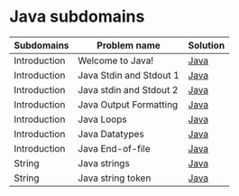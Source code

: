 # Java subdomains

| Subdomains | Problem name | Solution |
|--------------|-------------------|-------------------------------------|
| Introduction | Welcome to Java! | [Java](Introduction/001/solution.java) |
| Introduction | Java Stdin and Stdout 1 | [Java](Introduction/002/solution.java) |
| Introduction | Java stdin and Stdout 2 | [Java](Introduction/003/solution.java) |
| Introduction | Java Output Formatting | [Java](Introduction/004/solution.java) |
| Introduction | Java Loops | [Java](Introduction/005/Solution.java) | 
| Introduction | Java Datatypes | [Java](Introduction/006/Solution.java) | 
| Introduction | Java End-of-file | [Java](Introduction/007/Solution.java) | 
| String | Java strings | [Java](Strings/001/Solution.java) | 
| String | Java string token | [Java](Strings/002/Solution.java) | 